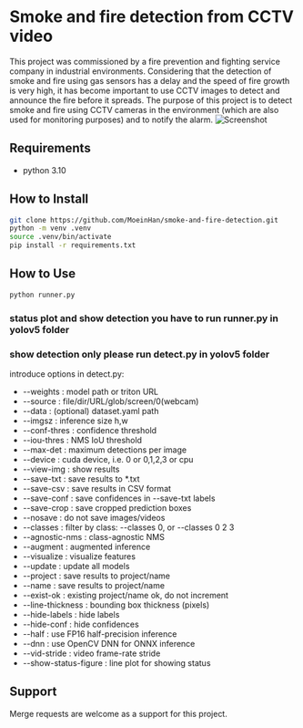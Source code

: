# Smoke and fire detection from CCTV video

This project was commissioned by a fire prevention and fighting service company in industrial environments. Considering that the detection of smoke and fire using gas sensors has a delay and the speed of fire growth is very high, it has become important to use CCTV images to detect and announce the fire before it spreads. The purpose of this project is to detect smoke and fire using CCTV cameras in the environment (which are also used for monitoring purposes) and to notify the alarm.
![Screenshot](https://github.com/MoeinHan/smoke-and-fire-detection/blob/main/1.png)

## Requirements

* python 3.10

## How to Install

```bash
git clone https://github.com/MoeinHan/smoke-and-fire-detection.git
python -m venv .venv
source .venv/bin/activate
pip install -r requirements.txt
```

## How to Use

```bash
python runner.py 
```
### status plot and show detection you have to run runner.py in yolov5 folder
### show detection only please run detect.py in yolov5 folder

introduce options in detect.py:

* \--weights : model path or triton URL
* \--source : file/dir/URL/glob/screen/0(webcam)
* \--data : (optional) dataset.yaml path
* \--imgsz : inference size h,w
* \--conf-thres : confidence threshold
* \--iou-thres : NMS IoU threshold
* \--max-det : maximum detections per image
* \--device : cuda device, i.e. 0 or 0,1,2,3 or cpu
* \--view-img : show results
* \--save-txt : save results to *.txt
* \--save-csv : save results in CSV format
* \--save-conf : save confidences in --save-txt labels
* \--save-crop : save cropped prediction boxes
* \--nosave : do not save images/videos
* \--classes : filter by class: --classes 0, or --classes 0 2 3
* \--agnostic-nms : class-agnostic NMS
* \--augment : augmented inference
* \--visualize : visualize features
* \--update : update all models
* \--project : save results to project/name
* \--name : save results to project/name
* \--exist-ok : existing project/name ok, do not increment
* \--line-thickness : bounding box thickness (pixels)
* \--hide-labels : hide labels
* \--hide-conf : hide confidences
* \--half : use FP16 half-precision inference
* \--dnn : use OpenCV DNN for ONNX inference
* \--vid-stride : video frame-rate stride
* \--show-status-figure : line plot for showing status

## Support

Merge requests are welcome as a support for this project.